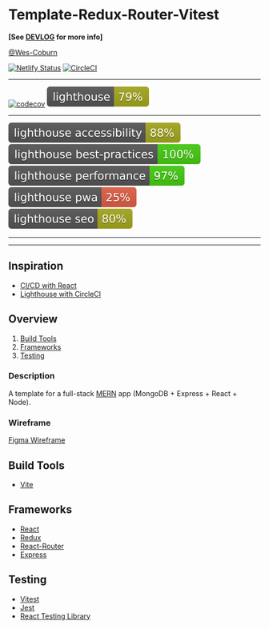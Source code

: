# Template-Redux-Router-Vitest

**[See [DEVLOG](DEVLOG.md) for more info]**

[@Wes-Coburn](https://github.com/Wes-Coburn)

[![Netlify Status](https://api.netlify.com/api/v1/badges/7976680a-c64c-4cfd-baae-e186a91e2f3d/deploy-status)](https://app.netlify.com/sites/taupe-meerkat-458fbc/deploys)
[![CircleCI](https://dl.circleci.com/status-badge/img/gh/Wes-Coburn/template-redux-router-vitest/tree/main.svg?style=shield&circle-token=917a5a89383b187b09385db5d3666cf6c695e967)](https://dl.circleci.com/status-badge/redirect/gh/Wes-Coburn/template-redux-router-vitest/tree/main)
___
[![codecov](https://codecov.io/gh/Wes-Coburn/template-redux-router-vitest/graph/badge.svg?token=qJB9VJOwvx)](https://codecov.io/gh/Wes-Coburn/template-redux-router-vitest)
[![Lighthouse](./test_results/lighthouse.svg)](https://github.com/Wes-Coburn/template-redux-router-vitest)
___
[![Lighthouse Accessibility Badge](./test_results/lighthouse_accessibility.svg)](https://developer.chrome.com/docs/lighthouse/accessibility/)
[![Lighthouse Best Practices Badge](./test_results/lighthouse_best-practices.svg)](https://developer.chrome.com/docs/lighthouse/best-practices/)
[![Lighthouse Performance Badge](./test_results/lighthouse_performance.svg)](https://developer.chrome.com/docs/lighthouse/performance/)
[![Lighthouse PWA Badge](./test_results/lighthouse_pwa.svg)](https://developer.chrome.com/docs/lighthouse/pwa/)
[![Lighthouse SEO Badge](./test_results/lighthouse_seo.svg)](https://developer.chrome.com/docs/lighthouse/seo/)
___
___

## Inspiration

- [CI/CD with React](https://medium.com/front-end-weekly/ci-cd-with-react-f4af73618d57)
- [Lighthouse with CircleCI](https://www.freecodecamp.org/news/how-to-use-lighthouse-in-circleci/)

## Overview

1. [Build Tools](#build-tools)
2. [Frameworks](#frameworks)
3. [Testing](#testing)

### Description

A template for a full-stack [MERN](https://www.mongodb.com/mern-stack) app (MongoDB + Express + React + Node).

### Wireframe

[Figma Wireframe](https://)

## Build Tools

- [Vite](https://vitejs.dev/)

## Frameworks

- [React](https://react.dev/)
- [Redux](https://redux.js.org/)
- [React-Router](https://reactrouter.com/en/main)
- [Express](https://expressjs.com/)

## Testing

- [Vitest](https://)
- [Jest](https://jestjs.io/)
- [React Testing Library](https://testing-library.com/docs/react-testing-library/intro)
